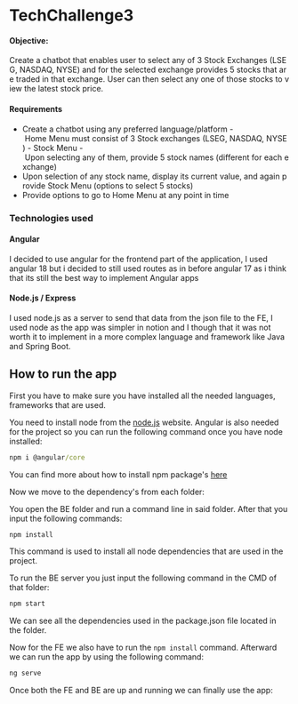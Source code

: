# TechChallenge3

#### Objective: 

Create a chatbot that enables user to select any of 3 Stock Exchanges (LSEG, NASDAQ, NYSE) and for the selected exchange provides 5 stocks that are traded in that exchange. User can then select any one of those stocks to view the latest stock price.

#### Requirements

- Create a chatbot using any preferred language/platform
- Home Menu must consist of 3 Stock exchanges (LSEG, NASDAQ, NYSE)
- Stock Menu - Upon selecting any of them, provide 5 stock names (different for each exchange)
- Upon selection of any stock name, display its current value, and again provide Stock Menu (options to select 5 stocks)
- Provide options to go to Home Menu at any point in time

### Technologies used

#### Angular
I decided to use angular for the frontend part of the application, I used angular 18 but i decided to still used routes as in before angular 17 as i think that its still the best way to implement Angular apps

#### Node.js / Express
I used node.js as a server to send that data from the json file to the FE, I used node as the app was simpler in notion and I though that it was not worth it to implement in a more complex language and framework like Java and Spring Boot.

## How to run the app

First you have to make sure you have installed all the needed languages, frameworks that are used.

You need to install node from the [node.js](https://nodejs.org/en/download/package-manager) website.
Angular is also needed for the project so you can run the following command once you have node installed:
```cmd
npm i @angular/core
```
You can find more about how to install npm package's [here](https://www.npmjs.com/)

Now we move to the dependency's from each folder:

You open the BE folder and run a command line in said folder. After that you input the following commands:

```cmd 
npm install 
```

This command is used to install all node dependencies that are used in the project.

To run the BE server you just input the following command in the CMD of that folder:

```cmd
npm start
```

We can see all the dependencies used in the package.json file located in the folder.


Now for the FE we also have to run the ``` npm install ``` command. Afterward we can run the app by using the following command:

```cmd
ng serve
```

Once both the FE and BE are up and running we can finally use the app:
